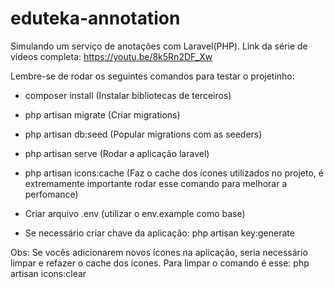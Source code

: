 # eduteka-annotation
Simulando um serviço de anotações com Laravel(PHP). Link da série de vídeos completa: https://youtu.be/8k5Rn2DF_Xw


Lembre-se de rodar os seguintes comandos para testar o projetinho:
- composer install (Instalar bibliotecas de terceiros)
- php artisan migrate (Criar migrations)
- php artisan db:seed (Popular migrations com as seeders)
- php artisan serve (Rodar a aplicação laravel)
- php artisan icons:cache (Faz o cache dos ícones utilizados no projeto, é extremamente importante rodar esse comando para melhorar a perfomance)

- Criar arquivo .env (utilizar o env.example como base)
- Se necessário criar chave da aplicação: php artisan key:generate

Obs: Se vocês adicionarem novos ícones na aplicação, seria necessário limpar e refazer o cache dos ícones. Para limpar o comando é esse: php artisan icons:clear
